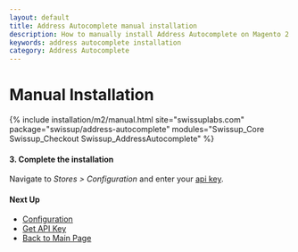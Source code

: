 ```yaml
---
layout: default
title: Address Autocomplete manual installation
description: How to manually install Address Autocomplete on Magento 2
keywords: address autocomplete installation
category: Address Autocomplete
---
```


# Manual Installation

{% include installation/m2/manual.html site="swissuplabs.com" package="swissup/address-autocomplete" modules="Swissup_Core Swissup_Checkout Swissup_AddressAutocomplete" %}

#### 3. Complete the installation

Navigate to _Stores > Configuration_ and enter your [api key](/m2/extensions/address-autocomplete/get-api-key/).

#### Next Up

 -  [Configuration](/m2/extensions/address-autocomplete/configuration/)
 -  [Get API Key](/m2/extensions/address-autocomplete/get-api-key/)
 -  [Back to Main Page](/m2/extensions/address-autocomplete/)
